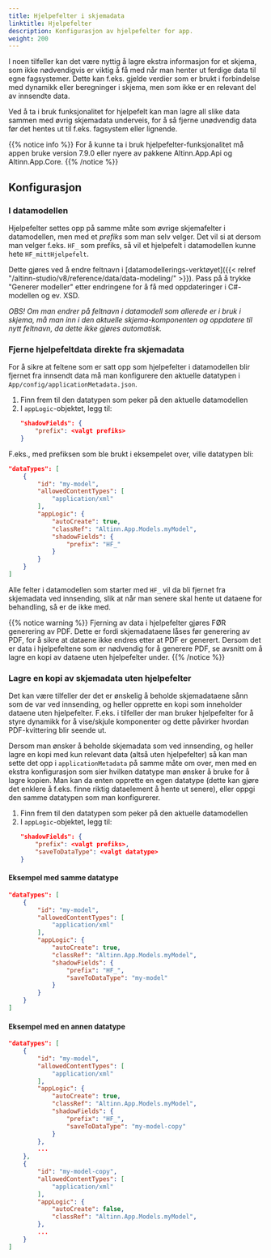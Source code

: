 ```yaml
---
title: Hjelpefelter i skjemadata
linktitle: Hjelpefelter
description: Konfigurasjon av hjelpefelter for app.
weight: 200
---
```


I noen tilfeller kan det være nyttig å lagre ekstra informasjon for et skjema, som ikke nødvendigvis er
viktig å få med når man henter ut ferdige data til egne fagsystemer. Dette kan f.eks. gjelde verdier som er
brukt i forbindelse med dynamikk eller beregninger i skjema, men som ikke er en relevant del av innsendte data.

Ved å ta i bruk funksjonalitet for hjelpefelt kan man lagre all slike data sammen med øvrig skjemadata underveis, for å
så fjerne unødvendig data før det hentes ut til f.eks. fagsystem eller lignende.

{{% notice info %}}
For å kunne ta i bruk hjelpefelter-funksjonalitet må appen bruke version 7.9.0 eller nyere av pakkene Altinn.App.Api
og Altinn.App.Core.
{{% /notice %}}

## Konfigurasjon

### I datamodellen

Hjelpefelter settes opp på samme måte som øvrige skjemafelter i datamodellen, men med et _prefiks_ som man selv velger.
Det vil si at dersom man velger f.eks. `HF_` som prefiks, så vil et hjelpefelt i datamodellen kunne hete `HF_mittHjelpefelt`.

Dette gjøres ved å endre feltnavn i [datamodellerings-verktøyet]({{< relref "/altinn-studio/v8/reference/data/data-modeling/" >}}). Pass på å trykke "Generer modeller" etter endringene
for å få med oppdateringer i C#-modellen og ev. XSD.

_OBS! Om man endrer på feltnavn i datamodell som allerede er i bruk i skjema, må man inn i den aktuelle skjema-komponenten
og oppdatere til nytt feltnavn, da dette ikke gjøres automatisk._

### Fjerne hjelpefeltdata direkte fra skjemadata

For å sikre at feltene som er satt opp som hjelpefelter i datamodellen blir fjernet fra innsendt data må man konfigurere
den aktuelle datatypen i `App/config/applicationMetadata.json`.

1. Finn frem til den datatypen som peker på den aktuelle datamodellen
2. I `appLogic`-objektet, legg til:
   ```json
   "shadowFields": {
       "prefix": <valgt prefiks>
   }
   ```

F.eks., med prefiksen som ble brukt i eksempelet over, ville datatypen bli:

```json {linenos=false,hl_lines=[10-12]}
"dataTypes": [
    {
        "id": "my-model",
        "allowedContentTypes": [
            "application/xml"
        ],
        "appLogic": {
            "autoCreate": true,
            "classRef": "Altinn.App.Models.myModel",
            "shadowFields": {
                "prefix": "HF_"
            }
        }
    }
]
```

Alle felter i datamodellen som starter med `HF_` vil da bli fjernet fra skjemadata ved innsending, slik at når man senere
skal hente ut dataene for behandling, så er de ikke med.

{{% notice warning %}}
Fjerning av data i hjelpefelter gjøres FØR generering av PDF. Dette er fordi skjemadataene låses før generering av PDF,
for å sikre at dataene ikke endres etter at PDF er generert.
Dersom det er data i hjelpefeltene som er nødvendig for å generere PDF, se avsnitt om å lagre en kopi av dataene uten
hjelpefelter under.
{{% /notice %}}

### Lagre en kopi av skjemadata uten hjelpefelter

Det kan være tilfeller der det er ønskelig å beholde skjemadataene sånn som de var ved innsending, og heller opprette en
kopi som inneholder dataene uten hjelpefelter. F.eks. i tilfeller der man bruker hjelpefelter for å styre dynamikk for å
vise/skjule komponenter og dette påvirker hvordan PDF-kvittering blir seende ut.

Dersom man ønsker å beholde skjemadata som ved innsending, og heller lagre en kopi med kun relevant data
(altså uten hjelpefelter) så kan man sette det opp i `applicationMetadata` på samme måte om over, men med en ekstra
konfigurasjon som sier hvilken datatype man ønsker å bruke for å lagre kopien.
Man kan da enten opprette en egen datatype (dette kan gjøre det enklere å f.eks. finne riktig dataelement å hente ut
senere), eller oppgi den samme datatypen som man konfigurerer.

1. Finn frem til den datatypen som peker på den aktuelle datamodellen
2. I `appLogic`-objektet, legg til:
   ```json
   "shadowFields": {
       "prefix": <valgt prefiks>,
       "saveToDataType": <valgt datatype>
   }
   ```

#### Eksempel med samme datatype

```json {linenos=false,hl_lines=[10-12]}
"dataTypes": [
    {
        "id": "my-model",
        "allowedContentTypes": [
            "application/xml"
        ],
        "appLogic": {
            "autoCreate": true,
            "classRef": "Altinn.App.Models.myModel",
            "shadowFields": {
                "prefix": "HF_",
                "saveToDataType": "my-model"
            }
        }
    }
]
```

#### Eksempel med en annen datatype

```json {linenos=false,hl_lines=[10-13,17-27]}
"dataTypes": [
    {
        "id": "my-model",
        "allowedContentTypes": [
            "application/xml"
        ],
        "appLogic": {
            "autoCreate": true,
            "classRef": "Altinn.App.Models.myModel",
            "shadowFields": {
                "prefix": "HF_",
                "saveToDataType": "my-model-copy"
            }
        },
        ...
    },
    {
        "id": "my-model-copy",
        "allowedContentTypes": [
            "application/xml"
        ],
        "appLogic": {
            "autoCreate": false,
            "classRef": "Altinn.App.Models.myModel",
        },
        ...
    }
]
```
